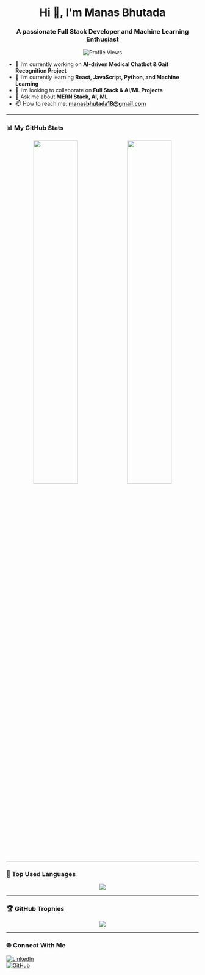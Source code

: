 <h1 align="center">Hi 👋, I'm Manas Bhutada</h1>
<h3 align="center">A passionate Full Stack Developer and Machine Learning Enthusiast</h3>

<p align="center">
  <img src="https://komarev.com/ghpvc/?username=Manas-Bhutada&color=blue" alt="Profile Views" />
</p>

- 🔭 I’m currently working on **AI-driven Medical Chatbot & Gait Recognition Project**
- 🌱 I’m currently learning **React, JavaScript, Python, and Machine Learning**
- 👯 I’m looking to collaborate on **Full Stack & AI/ML Projects**
- 💬 Ask me about **MERN Stack, AI, ML**
- 📫 How to reach me: **manasbhutada18@gmail.com**
---

### 📊 My GitHub Stats  
<p align="center">
  <img width="48%" src="https://github-readme-stats.vercel.app/api?username=Manas-Bhutada&show_icons=true&theme=dark" />
  <img width="48%" src="https://github-readme-streak-stats.herokuapp.com/?user=Manas-Bhutada&theme=dark" />
</p>

---

### 🚀 Top Used Languages  
<p align="center">
  <img src="https://github-readme-stats.vercel.app/api/top-langs/?username=Manas-Bhutada&layout=compact&theme=dark" />
</p>

---

### 🏆 GitHub Trophies  
<p align="center">
  <img src="https://github-profile-trophy.vercel.app/?username=Manas-Bhutada&theme=radical" />
</p>

---

### 🌐 Connect With Me  
[![LinkedIn](https://img.shields.io/badge/LinkedIn-Connect-blue?style=for-the-badge&logo=linkedin)](https://www.linkedin.com/in/manas-bhutada/)  
[![GitHub](https://img.shields.io/badge/GitHub-Follow-black?style=for-the-badge&logo=github)](https://github.com/Manas-Bhutada)

